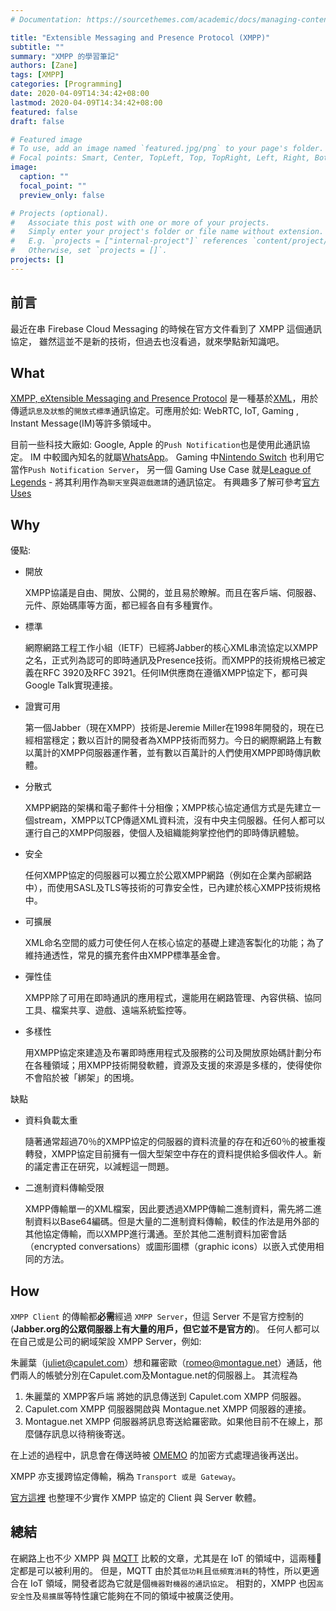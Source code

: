 ```yaml
---
# Documentation: https://sourcethemes.com/academic/docs/managing-content/

title: "Extensible Messaging and Presence Protocol (XMPP)"
subtitle: ""
summary: "XMPP 的學習筆記"
authors: [Zane]
tags: [XMPP]
categories: [Programming]
date: 2020-04-09T14:34:42+08:00
lastmod: 2020-04-09T14:34:42+08:00
featured: false
draft: false

# Featured image
# To use, add an image named `featured.jpg/png` to your page's folder.
# Focal points: Smart, Center, TopLeft, Top, TopRight, Left, Right, BottomLeft, Bottom, BottomRight.
image:
  caption: ""
  focal_point: ""
  preview_only: false

# Projects (optional).
#   Associate this post with one or more of your projects.
#   Simply enter your project's folder or file name without extension.
#   E.g. `projects = ["internal-project"]` references `content/project/deep-learning/index.md`.
#   Otherwise, set `projects = []`.
projects: []
---
```


## 前言

最近在串 Firebase Cloud Messaging 的時候在官方文件看到了 XMPP 這個通訊協定，
雖然這並不是新的技術，但過去也沒看過，就來學點新知識吧。

## What

[XMPP, eXtensible Messaging and Presence Protocol](https://xmpp.org/)
是一種基於[XML](https://zh.wikipedia.org/wiki/XML)，用於傳遞`訊息及狀態`的`開放式標準`通訊協定。可應用於如: WebRTC, IoT, Gaming
, Instant Message(IM)等許多領域中。

目前一些科技大廠如: Google, Apple 的`Push Notification`也是使用此通訊協定。
IM 中較國內知名的就屬[WhatsApp](http://whatsapp.com/)。
Gaming 中[Nintendo Switch](https://www.nintendo.com/switch/) 也利用它當作`Push Notification Server`，
另一個 Gaming Use Case 就是[League of Legends](https://leagueoflegends.com/) - 將其利用作為`聊天室`與`遊戲邀請`的通訊協定。
有興趣多了解可參考[官方 Uses](https://xmpp.org/uses/)

## Why

優點:

- 開放
  
  XMPP協議是自由、開放、公開的，並且易於瞭解。而且在客戶端、伺服器、元件、原始碼庫等方面，都已經各自有多種實作。
  
- 標準
  
  網際網路工程工作小組（IETF）已經將Jabber的核心XML串流協定以XMPP之名，正式列為認可的即時通訊及Presence技術。而XMPP的技術規格已被定義在RFC 3920及RFC 3921。任何IM供應商在遵循XMPP協定下，都可與Google Talk實現連接。

- 證實可用
  
  第一個Jabber（現在XMPP）技術是Jeremie Miller在1998年開發的，現在已經相當穩定；數以百計的開發者為XMPP技術而努力。今日的網際網路上有數以萬計的XMPP伺服器運作著，並有數以百萬計的人們使用XMPP即時傳訊軟體。

- 分散式
  
  XMPP網路的架構和電子郵件十分相像；XMPP核心協定通信方式是先建立一個stream，XMPP以TCP傳遞XML資料流，沒有中央主伺服器。任何人都可以運行自己的XMPP伺服器，使個人及組織能夠掌控他們的即時傳訊體驗。

- 安全
  
  任何XMPP協定的伺服器可以獨立於公眾XMPP網路（例如在企業內部網路中），而使用SASL及TLS等技術的可靠安全性，已內建於核心XMPP技術規格中。

- 可擴展
  
  XML命名空間的威力可使任何人在核心協定的基礎上建造客製化的功能；為了維持通透性，常見的擴充套件由XMPP標準基金會。

- 彈性佳
  
  XMPP除了可用在即時通訊的應用程式，還能用在網路管理、內容供稿、協同工具、檔案共享、遊戲、遠端系統監控等。

- 多樣性
  
  用XMPP協定來建造及布署即時應用程式及服務的公司及開放原始碼計劃分布在各種領域；用XMPP技術開發軟體，資源及支援的來源是多樣的，使得使你不會陷於被「綁架」的困境。

缺點

- 資料負載太重
  
  隨著通常超過70％的XMPP協定的伺服器的資料流量的存在和近60％的被重複轉發，XMPP協定目前擁有一個大型架空中存在的資料提供給多個收件人。新的議定書正在研究，以減輕這一問題。

- 二進制資料傳輸受限
  
  XMPP傳輸單一的XML檔案，因此要透過XMPP傳輸二進制資料，需先將二進制資料以Base64編碼。但是大量的二進制資料傳輸，較佳的作法是用外部的其他協定傳輸，而以XMPP進行溝通。至於其他二進制資料加密會話（encrypted conversations）或圖形圖標（graphic icons）以嵌入式使用相同的方法。

## How

`XMPP Client` 的傳輸都**必需**經過 `XMPP Server`，但這 Server 不是官方控制的(**Jabber.org的公眾伺服器上有大量的用戶，但它並不是官方的**)。
任何人都可以在自己或是公司的網域架設 XMPP Server，例如:

朱麗葉（juliet@capulet.com）想和羅密歐（romeo@montague.net）通話，他們兩人的帳號分別在Capulet.com及Montague.net的伺服器上。
其流程為

1. 朱麗葉的 XMPP客戶端 將她的訊息傳送到 Capulet.com XMPP 伺服器。
2. Capulet.com XMPP 伺服器開啟與 Montague.net XMPP 伺服器的連接。
3. Montague.net XMPP 伺服器將訊息寄送給羅密歐。如果他目前不在線上，那麼儲存訊息以待稍後寄送。

在上述的過程中，訊息會在傳送時被 [OMEMO](https://en.wikipedia.org/wiki/OMEMO) 的加密方式處理過後再送出。

XMPP 亦支援跨協定傳輸，稱為 `Transport 或是 Gateway`。

[官方這裡](https://xmpp.org/software/) 也整理不少實作 XMPP 協定的 Client 與 Server 軟體。

## 總結

在網路上也不少 XMPP 與 [MQTT](http://mqtt.org/) 比較的文章，尤其是在 IoT 的領域中，這兩種𠦢定都是可以被利用的。
但是，MQTT 由於其`低功耗`且`低頻寬消耗`的特性，所以更適合在 IoT 領域，開發者認為它就是個`機器對機器的通訊協定`。
相對的，XMPP 也因`高安全性`及`易擴展`等特性讓它能夠在不同的領域中被廣泛使用。
